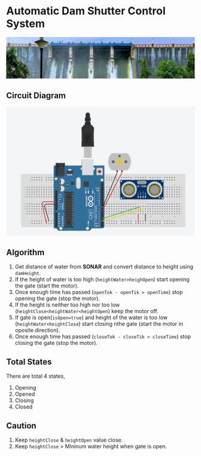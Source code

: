 # Automatic Dam Shutter Control System
<img src="images/dam gate.jpg" width=900>

## Circuit Diagram
<img src="images/circuit diagram for ADS.PNG" width=600>

## Algorithm
1. Get distance of water from **SONAR** and convert distance to height using `damHeight`.
2. If the height of water is too high (`heightWater>heighOpen`) start opening the gate (start the motor).
3. Once enough time has passed (`openTok - openTik > openTime`) stop opening the gate (stop the motor).
4. If the height is neither too high nor too low (`heightClose<heightWater<heightOpen`) keep the motor off.
5. If gate is open(`isOpen=true`) and height of the water is too low (`heightWater<heightClose`) start closing nthe gate (start the motor in oposite direction).
6. Once enough time has passed (`closeTok - closeTik > closeTime`) stop closing the gate (stop the motor).

## Total States
There are total 4 states,
1. Opening
2. Opened
3. Closing
4. Closed

## Caution
1. Keep `heightClose` & `heightOpen` value close.
2. Keep `heightClose` > Mininum water height when gate is open.
